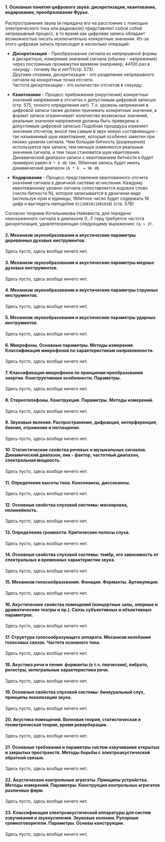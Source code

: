 ﻿#### <a name="a1"></a> 1. Основные понятия цифрового звука: дискретизация, квантование, кодирование, преобразование Фурье.
Распространение звука (и передача его на расстояние с помощью электрического тока или
радиоволн) представляет собой собой непрерывный процесс, в то время как цифровая
запись обладает возможностью писать исключительно конкретные значения. Из-за этого
цифровая запись происходит в несколько операций:

* **Дискретизация** - Преобразование сигнала из непрерывной формы в дискретную,
измерение значений сигнала (обычно - напряжения) через постоянные промежутки
времени (например, 44100 раз в секунду - почему бы и нет?)(стр. 573).  
Другими словами, дискретизация - это разделение непрерывного сигнала на
конкретные точки отсчета.  
Частота дискртеизации - это количество отсчетов в секунду.

* **Квантование** - Процесс приближения (округления) конкретных значений
напряжения в отсчетах к допустимым цифровой записью (стр. 575, точного определения
нет). Т.к. уровень напряжения в цифровой записи также должен принимать конкретные
значения, а формат записи ограничивает количество возможных значений, реальные
значения напряжения должны быть приведены к допустимым цифровой записью
Подобная процедура изменяет значения отсчетов, внося тем самым в звук новую
составляющую - так называемый шум квантования, который особенно заметен при
низких уровнях сигнала. Чем большая битность (разрешение) используется при записи, 
тем меньше изменяются реальные значения сигнала, и тем тише становится шум
квантования.  
Динамический диапазон записи с квантованием битности `N` будет примерно равен
`N * 6 dB`: так, 16битная запись будет иметь динамический диапазон `16 * 6  = 96 dB`.

* **Кодирование** - Процесс представления квантованного отсчета значений сигнала в
двоичной системе исчисления. Каждому квантованному уровню сигнала сопоставляется
кодовое слово (число битности N), которое записывается в двоичном виде (используя
нули и единицы; 16битное число будет содержать 16 цифр и выглядеть наподобие
`0111001011001010`) (стр. 576)

Согласно теореме Котельникова-Найквиста, для передачи неискаженного сигнала в
диапазоне 0...F герц требуется частота дискретизация, удовлетворяющая следующему
выражению: `Fд > 2F`.

#### <a name="a2"></a> 2. Механизм звукообразования и акустические параметры деревянных  духовых инструментов.
Здесь пусто, здесь вообще ничего нет.

#### <a name="a3"></a> 3. Механизм звукообразования и акустические параметры медных  духовых инструментов.
Здесь пусто, здесь вообще ничего нет.

#### <a name="a4"></a> 4. Механизм звукообразования и акустические параметры струнных инструментов.
Здесь пусто, здесь вообще ничего нет.

#### <a name="a5"></a> 5. Механизм звукообразования и акустические параметры ударных инструментов.
Здесь пусто, здесь вообще ничего нет.

#### <a name="a6"></a> 6. Микрофоны. Основные параметры. Методы измерения. Классификация микрофонов  по характеристикам направленности.
Здесь пусто, здесь вообще ничего нет.

#### <a name="a7"></a> 7. Классификация микрофонов по принципам преобразования энергии. Конструктивные особенности. Параметры.
Здесь пусто, здесь вообще ничего нет.

#### <a name="a8"></a> 8. Стереотелефоны. Конструкция. Параметры. Методы измерений.
Здесь пусто, здесь вообще ничего нет.

#### <a name="a9"></a> 9. Звуковые явления. Распространение, дифракция, интерференция, биения, отражение и поглощение.
Здесь пусто, здесь вообще ничего нет.

#### <a name="a10"></a> 10. Статистические свойства речевых и музыкальных сигналов. Динамический диапазон, пик - фактор, частотный диапазон, спектральная мощность.
Здесь пусто, здесь вообще ничего нет.

#### <a name="a11"></a> 11. Определение высоты тона. Консонансы, диссонансы.
Здесь пусто, здесь вообще ничего нет.

#### <a name="a12"></a> 12. Основные свойства слуховой системы: маскировка, нелинейность.
Здесь пусто, здесь вообще ничего нет.

#### <a name="a13"></a> 13. Определение громкости. Критические полосы слуха.
Здесь пусто, здесь вообще ничего нет.

#### <a name="a14"></a> 14. Основные свойства слуховой системы: тембр, его зависимость от спектральных и временных характеристик звука.
Здесь пусто, здесь вообще ничего нет.

#### <a name="a15"></a> 15. Механизм голосообразования. Фонация. Форманты. Артикуляция.
Здесь пусто, здесь вообще ничего нет.

#### <a name="a16"></a> 16. Акустические свойства помещений (концертные залы, оперные и драматические театры  и пр.). Связь субъективных и объективных параметров.
Здесь пусто, здесь вообще ничего нет.

#### <a name="a17"></a> 17. Структура голосообразующего аппарата. Механизм колебания голосовых связок. Частота основного тона.
Здесь пусто, здесь вообще ничего нет.

#### <a name="a18"></a> 18. Акустика речи и пения: форманты (в т.ч. певческие), вибрато, регистры, интегральные характеристики речи.
Здесь пусто, здесь вообще ничего нет.

#### <a name="a19"></a> 19. Основные свойства слуховой системы: бинауральный слух, принципы локализации звука.
Здесь пусто, здесь вообще ничего нет.

#### <a name="a20"></a> 20. Акустика помещений. Волновая теория, статистическая и геометрическая теория,  время реверберации.
Здесь пусто, здесь вообще ничего нет.

#### <a name="a21"></a> 21. Основные требования и параметры систем озвучивания открытых и закрытых пространств. Методы борьбы с электроакустической обратной связью.
Здесь пусто, здесь вообще ничего нет.

#### <a name="a22"></a> 22. Акустические контрольные агрегаты. Принципы устройства. Методы измерений. Параметры. Конструкции контрольных агрегатов различных фирм.
Здесь пусто, здесь вообще ничего нет.

#### <a name="a23"></a> 23. Классификация электроакустической аппаратуры для  систем озвучивания и звукоусиления. Звуковые колонки. Рупорные громкоговорители. Параметры. Основы конструкции.
Здесь пусто, здесь вообще ничего нет.

